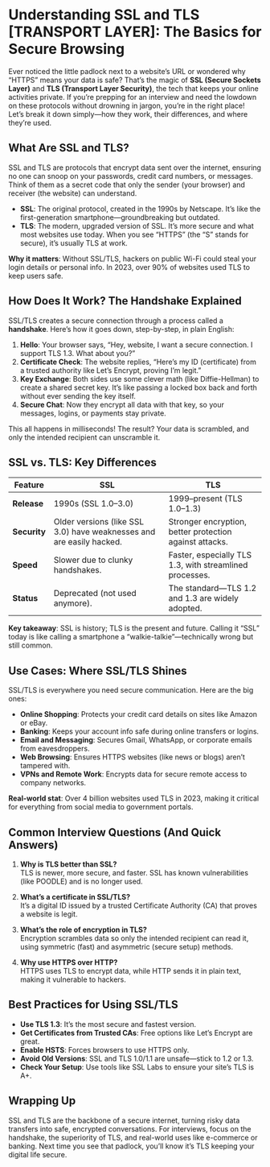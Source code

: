 # Understanding SSL and TLS [TRANSPORT LAYER]: The Basics for Secure Browsing

Ever noticed the little padlock next to a website’s URL or wondered why “HTTPS” means your data is safe? That’s the magic of **SSL (Secure Sockets Layer)** and **TLS (Transport Layer Security)**, the tech that keeps your online activities private. If you’re prepping for an interview and need the lowdown on these protocols without drowning in jargon, you’re in the right place! Let’s break it down simply—how they work, their differences, and where they’re used.

## What Are SSL and TLS?

SSL and TLS are protocols that encrypt data sent over the internet, ensuring no one can snoop on your passwords, credit card numbers, or messages. Think of them as a secret code that only the sender (your browser) and receiver (the website) can understand.

- **SSL**: The original protocol, created in the 1990s by Netscape. It’s like the first-generation smartphone—groundbreaking but outdated.
- **TLS**: The modern, upgraded version of SSL. It’s more secure and what most websites use today. When you see “HTTPS” (the “S” stands for secure), it’s usually TLS at work.

**Why it matters**: Without SSL/TLS, hackers on public Wi-Fi could steal your login details or personal info. In 2023, over 90% of websites used TLS to keep users safe.

## How Does It Work? The Handshake Explained

SSL/TLS creates a secure connection through a process called a **handshake**. Here’s how it goes down, step-by-step, in plain English:

1. **Hello**: Your browser says, “Hey, website, I want a secure connection. I support TLS 1.3. What about you?”
2. **Certificate Check**: The website replies, “Here’s my ID (certificate) from a trusted authority like Let’s Encrypt, proving I’m legit.”
3. **Key Exchange**: Both sides use some clever math (like Diffie-Hellman) to create a shared secret key. It’s like passing a locked box back and forth without ever sending the key itself.
4. **Secure Chat**: Now they encrypt all data with that key, so your messages, logins, or payments stay private.

This all happens in milliseconds! The result? Your data is scrambled, and only the intended recipient can unscramble it.

## SSL vs. TLS: Key Differences

| Feature | SSL | TLS |
|---------|-----|-----|
| **Release** | 1990s (SSL 1.0–3.0) | 1999–present (TLS 1.0–1.3) |
| **Security** | Older versions (like SSL 3.0) have weaknesses and are easily hacked. | Stronger encryption, better protection against attacks. |
| **Speed** | Slower due to clunky handshakes. | Faster, especially TLS 1.3, with streamlined processes. |
| **Status** | Deprecated (not used anymore). | The standard—TLS 1.2 and 1.3 are widely adopted. |

**Key takeaway**: SSL is history; TLS is the present and future. Calling it “SSL” today is like calling a smartphone a “walkie-talkie”—technically wrong but still common.

## Use Cases: Where SSL/TLS Shines

SSL/TLS is everywhere you need secure communication. Here are the big ones:

- **Online Shopping**: Protects your credit card details on sites like Amazon or eBay.
- **Banking**: Keeps your account info safe during online transfers or logins.
- **Email and Messaging**: Secures Gmail, WhatsApp, or corporate emails from eavesdroppers.
- **Web Browsing**: Ensures HTTPS websites (like news or blogs) aren’t tampered with.
- **VPNs and Remote Work**: Encrypts data for secure remote access to company networks.

**Real-world stat**: Over 4 billion websites used TLS in 2023, making it critical for everything from social media to government portals.

## Common Interview Questions (And Quick Answers)

1. **Why is TLS better than SSL?**  
   TLS is newer, more secure, and faster. SSL has known vulnerabilities (like POODLE) and is no longer used.

2. **What’s a certificate in SSL/TLS?**  
   It’s a digital ID issued by a trusted Certificate Authority (CA) that proves a website is legit.

3. **What’s the role of encryption in TLS?**  
   Encryption scrambles data so only the intended recipient can read it, using symmetric (fast) and asymmetric (secure setup) methods.

4. **Why use HTTPS over HTTP?**  
   HTTPS uses TLS to encrypt data, while HTTP sends it in plain text, making it vulnerable to hackers.

## Best Practices for Using SSL/TLS

- **Use TLS 1.3**: It’s the most secure and fastest version.
- **Get Certificates from Trusted CAs**: Free options like Let’s Encrypt are great.
- **Enable HSTS**: Forces browsers to use HTTPS only.
- **Avoid Old Versions**: SSL and TLS 1.0/1.1 are unsafe—stick to 1.2 or 1.3.
- **Check Your Setup**: Use tools like SSL Labs to ensure your site’s TLS is A+.

## Wrapping Up

SSL and TLS are the backbone of a secure internet, turning risky data transfers into safe, encrypted conversations. For interviews, focus on the handshake, the superiority of TLS, and real-world uses like e-commerce or banking. Next time you see that padlock, you’ll know it’s TLS keeping your digital life secure.
